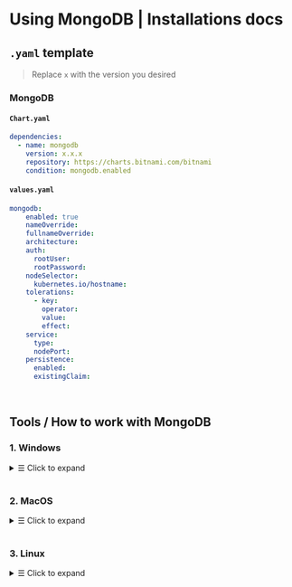 # Using MongoDB | Installations docs

## `.yaml` template
> Replace `x` with the version you desired
### MongoDB
#### `Chart.yaml`
```yaml
dependencies:
  - name: mongodb
    version: x.x.x
    repository: https://charts.bitnami.com/bitnami
    condition: mongodb.enabled
```

#### `values.yaml`
```yaml
mongodb:
    enabled: true
    nameOverride:
    fullnameOverride:
    architecture:
    auth:
      rootUser:
      rootPassword:
    nodeSelector:
      kubernetes.io/hostname:
    tolerations:
      - key:
        operator:
        value:
        effect:
    service:
      type:
      nodePort:
    persistence:
      enabled:
      existingClaim:
```

<br>

## Tools / How to work with MongoDB
### 1. Windows
<details>
<summary><samp>&#9776;</samp> Click to expand </summary>
<br>

#### 1. Download the Database Tools MSI installer.
- Open the [MongoDB Download Center](https://www.mongodb.com/try/download/database-tools?tck=docs_databasetools), using the drop-down menu:
  - Select the `Windows x86_64` Platform
  - Select the msi Package
  - Click the Download button

#### 2. Run the MSI installer, during the install you may customize the installation directory.

#### 3. Make the DB Tools available in your PATH.
- Once you've installed the Database Tools, follow the instructions below to add the install directory to your system's PATH environment variable.:
  - Open the ` Control Panel` 
  - In the ` System and Security` category, click ` System` 
  - Click ` Advanced system settings` . The System Properties modal displays.
  - Click ` Environment Variables` 
  - In the ` System variables`  section, select ` Path`  and click `Edit` . The Edit environment variable modal displays.
  - Click ` New`  and `add the filepath to the location *where you installed the Database Tools*.
 

<br>
</details>

<br>

### 2. MacOS

<details>
<summary><samp>&#9776;</samp> Click to expand </summary>
<br>

> **Warning** Starting with MongoDB 4.4.1, [installing the MongoDB Server via Homebrew](https://www.mongodb.com/docs/manual/tutorial/install-mongodb-on-os-x/#std-label-install-with-homebrew) also installs the Database Tools. The following command will determine if the Database Tools are already installed on your system:
> ```bash
> brew list | grep mongodb-database-tools
> ```

#### 1. Install Homebrew.
macOS does not include the Homebrew brew package by default. Install brew: [Homebrew installation instructions](https://brew.sh/#install)

#### 2. Tap the MongoDB formula.
In your macOS Terminal, run the following command to download the official 
[MongoDB Homebrew formulae](https://github.com/mongodb/homebrew-brew) for MongoDB and the Database Tools:
```ruby
brew tap mongodb/brew
```

#### 3. Install the MongoDB Database Tools.
In your macOS Terminal, run the following command to install the MongoDB Database Tools:
```ruby
brew install mongodb-database-tools
```

> Once installed, you can later update the Database Tools with:
> ```ruby
> brew upgrade mongodb-database-tools
> ```

<br>
</details>

<br>

### 3. Linux

<details>
<summary><samp>&#9776;</samp> Click to expand </summary>

<br>

The MongoDB Database Tools can be installed with your Linux distribution's package manger or downloaded as a .tgz archive. Select the appropriate tab based on your Linux distribution and desired package from the tabs below:

- To install the `.deb package` on Ubuntu and Debian, click the DEB Package tab.
- To install the `.rpm package` on RHEL / CentOS / SUSE, click the RPM Package tab.
- To install the `.tgz` tarball, click the TGZ Archive tab.

`.deb package`
> **Warning** If you have already installed the MongoDB Server via your system's package manager, you likely already have the Database Tools installed. The following command will determine if the Database Tools are already installed on your system:
> ```ruby
> sudo dpkg -l mongodb-database-tools
> ```
#### 1. Download the Database Tools `.deb package`
Open the [MongoDB Download Center](https://www.mongodb.com/try/download/database-tools?tck=docs_databasetools). Using the drop-down menu:
- Select your Linux Platform and Architecture
- Select the deb Package
- Click the Download button

> If installing on a headless, click `Copy Link` then use a command line tool such as `wget` or `curl` to download the `.deb` directly on your Linux system.

#### 2. Install the downloaded package.
Navigate to the directory containing the downloaded .deb package, then run the following command to install the Database Tools using the apt package manager:
```ruby
sudo apt install ./mongodb-database-tools-*-100.7.1.deb
```

<br>

`.RPM package`
> **Warning** If you have already installed the MongoDB Server via your system's package manager, you likely already have the Database Tools installed. The following command will determine if the Database Tools are already installed on your system:
> ```ruby
> sudo yum list installed mongodb-database-tools
> ```
#### 1. Download the Database Tools .rpm package.
Open the 
[MongoDB Download Center](https://www.mongodb.com/try/download/database-tools?tck=docs_databasetools)
. Using the drop-down menu on the right-hand side of the page:

Select your Linux Platform and Architecture

Select the rpm Package

Click the Download button

If installing on a headless Linux system, click Copy Link to the right of the Download button to copy the download link, then use a command line tool such as wget or curl to download the .rpm directly on your Linux system.

2
Install the downloaded package.
Navigate to the directory containing the downloaded .rpm package, then run the following command to install the Database Tools using the yum package manager:

sudo yum install -y mongodb-database-tools-*-100.7.1.rpm

<!--
### 1. Configuration:
- `Chart.yaml` (add dependencies)
 ```yaml
apiVersion: v2
name: demo-app
description: A Helm chart for Kubernetes

# A chart can be either an 'application' or a 'library' chart.
#
# Application charts are a collection of templates that can be packaged into versioned archives
# to be deployed.
#
# Library charts provide useful utilities or functions for the chart developer. They're included as
# a dependency of application charts to inject those utilities and functions into the rendering
# pipeline. Library charts do not define any templates and therefore cannot be deployed.
type: application

# This is the chart version. This version number should be incremented each time you make changes
# to the chart and its templates, including the app version.
# Versions are expected to follow Semantic Versioning (https://semver.org/)
version: 0.1.0

# This is the version number of the application being deployed. This version number should be
# incremented each time you make changes to the application. Versions are not expected to
# follow Semantic Versioning. They should reflect the version the application is using.
# It is recommended to use it with quotes.
appVersion: "1.16.0"

dependencies:
#  - name: mariadb
#    version: 9.7.0
#    repository: https://charts.bitnami.com/bitnami
#    condition: mariadb.enabled
  - name: mongodb
    version: 10.28.6
    repository: https://charts.bitnami.com/bitnami
    condition: mongodb.enabled
```

<br>

- `values.yaml` (config)
```yaml
# Default values for demo-app.
# This is a YAML-formatted file.
# Declare variables to be passed into your templates.

replicaCount: 1

image:
  repository: nnbaocuong99/demo-gitlabci
  pullPolicy: Always
  # Overrides the image tag whose default is the chart appVersion.
  tag: "1.0"

imagePullSecrets: []
nameOverride: ""
fullnameOverride: ""

serviceAccount:
  # Specifies whether a service account should be created
  create: true
  # Annotations to add to the service account
  annotations: {}
  # The name of the service account to use.
  # If not set and create is true, a name is generated using the fullname template
  name: ""

podAnnotations: {}

podSecurityContext: {}
  # fsGroup: 2000

securityContext: {}
  # capabilities:
  #   drop:
  #   - ALL
  # readOnlyRootFilesystem: true
  # runAsNonRoot: true
  # runAsUser: 1000

service:
  type: NodePort
  port: 80

ingress:
  enabled: false
  className: ""
  annotations: {}
    # kubernetes.io/ingress.class: nginx
    # kubernetes.io/tls-acme: "true"
  hosts:
    - host: chart-example.local
      paths:
        - path: /
          pathType: ImplementationSpecific
  tls: []
  #  - secretName: chart-example-tls
  #    hosts:
  #      - chart-example.local

resources:
  # We usually recommend not to specify default resources and to leave this as a conscious
  # choice for the user. This also increases chances charts run on environments with little
  # resources, such as Minikube. If you do want to specify resources, uncomment the following
  # lines, adjust them as necessary, and remove the curly braces after 'resources:'.
  limits:
    cpu: 100m
    memory: 128Mi
  requests:
    cpu: 100m
    memory: 128Mi

autoscaling:
  enabled: false
  minReplicas: 1
  maxReplicas: 100
  targetCPUUtilizationPercentage: 80
  # targetMemoryUtilizationPercentage: 80

nodeSelector: {}

tolerations: []

affinity: {}

mongodb:
  enabled: true
  nameOverride: "mongodb"
  fullnameOverride: "mongodb"
  architecture: "standalone"
  auth:
    rootUser: "admin"
    rootPassword: "erdG8qxerVfMPxTd8VHs"
  service:
    type: NodePort
    nodePort: 32368
  persistence:
    enabled: false
    #existingClaim: "pvc-my-nextpay-tech-mongodb"
# mariadb:
#   enabled: true
#   image:
#     debug: true
#   nameOverride: "mariadb"
#   fullnameOverride: "mariadb"
#   architecture: "standalone"
#   auth:
#     rootPassword: "44Xb7YDFgKHgp7kYLXzb"
#     password: "rL43Ydk8DmYUKYmurML3"
#   primary:
#     resources:
#       requests:
#         cpu: "1000m"
#         memory: "1536Mi"
#       limits:
#         cpu: "1000m"
#         memory: "1536Mi"
#     nodeSelector:
#       kubernetes.io/hostname: payment-node15
#     tolerations:
#       - key: "vn.nextpay/pod"
#         operator: "Equal"
#         value: "storage"
#         effect: "NoSchedule"
#     service:
#       type: NodePort
#       nodePort: 32268
#     persistence:
#       enabled: true
#       existingClaim: "pvc-my-nextpay-tech-mariadb"
#   volumePermissions:
#     enabled: true
```
### Commit it on ArgoCd
![image](https://github.com/nnbaocuong99/Database/assets/100349044/4755f8cf-92c2-441f-b480-45a317eb8e7e)

### `Dump` and `Restore` data MongoDB
Assuming that we have a remote MongoDB machine running and wish to create a snapshot of that database on a local machine, this can be done using the mongodump command on the primary node. We just need to indicate the host and port number (the default is port 27017) for the remote server, and provide some argument parameters like the name of the database, our user name, and our password. Finally, we indicate the dump directory we want to create the snapshot in.

```ruby
mongodump -h sample.mongodbhost.com:27017 -d DATABASE_NAME -u USER_NAME -p SAMPLE_PASSWORD -o ~/Desktop
```

One of the best practices of backing up large databases is splitting them up. You can pass a query into mongodump using the --query parameter so that you, in case of a failure, are able to use some kind of timestamp/ordering field in your collection to resume the backup process.

In order to restore a database with a saved snapshot, we just have to use the mongorestore command. It restores data by connecting to a running mongod directly. You can limit the output from the database by running restore in quiet mode using the --quiet option. Once more, we provide the MongoDB host and port, along with the user name, database name, and password. Finally, we provide the output directory.

```ruby
mongorestore --host sample.mongohost.com --port 27017 --username USER_NAME --password SAMPLE_PASSWORD --db DATABASE_NAME .
```
MongoDB enables users to back up and restore their databases. A database can be backed up and restored using either MongoDB backup and restore utilities or the cloud database platform MongoDB Atlas.



<!--
### How to Back Up and Restore MongoDB
<details>
<summary><samp>&#9776;</samp> click to expand <Back Up and Restore MongoDB> </summary>
<br>

#### 1. This repo will cover the following:
- Back up and restore with the [MongoDB tools](https://www.mongodb.com/docs/manual/tutorial/backup-and-restore-tools/?_ga=2.156187707.1254817124.1686623984-2025668380.1686623984)
- Back up and restore using [MongoDB Atlas](https://www.mongodb.com/docs/manual/core/backups/?_ga=2.156187707.1254817124.1686623984-2025668380.1686623984#back-up-with-atlas)
- Best practices for Backup and Restore
- The difference between logical and physical backups in MongoDB
- An example of how to back up and restore using both the MongoDB tools and MongoDB Atlas

<br>

#### 2. The MongoDB Backup and Restore Tool
The MongoDB Backup and Restore Tool allows you to encapsulate the state of a cluster and return to that state at any time. This helps protect you from data loss, as you can restore a database to a MongoDB instance using a created copy of that instance. Backups created with plain MongoDB Backup and Restore tools are logical backups, and they make use of the [BSON data type](https://www.mongodb.com/docs/manual/reference/bson-types/?_ga=2.202381713.1254817124.1686623984-2025668380.1686623984). MongoDB Atlas can work with both logical and physical backups.

<br>
  
#### 3. MongoDB Atlas Backup and Restore
MongoDB Atlas allows the user to create backups using the [cloud backup system](https://docs.atlas.mongodb.com/backup/cloud-backup/overview/?_ga=2.195385004.1254817124.1686623984-2025668380.1686623984). MongoDB Cloud Backups are created using the native snapshot functionality of the cluster’s cloud service provider.

MongoDB Atlas supports cloud backups for clusters served on the following hosting platforms:
- Google Cloud Platform (GCP)
- Amazon Web Services (AWS)
- Microsoft Azure

The [restore function](https://docs.atlas.mongodb.com/backup/cloud-backup/restore/?_ga=2.195385004.1254817124.1686623984-2025668380.1686623984) in MongoDB Atlas lets the user restore to either a replica set or a sharded cluster, as long as the destination uses the same encryption provider as the snapshot cluster of origin. The target cluster must also be using either the same version of MongoDB or a newer version than the snapshot cluster. [Legacy backups](https://docs.atlas.mongodb.com/backup/legacy-backup/overview/?_ga=2.121075336.1254817124.1686623984-2025668380.1686623984) are supported but deprecated.

The MongoDB Atlas backup feature incrementally backs up the data in a specified cluster, and you can restore from these snapshots or from any point in time within the past 24 hours. [The cloud backup and cloud restore functions](https://docs.atlas.mongodb.com/backup/cloud-backup/restore/?_ga=2.199014063.1254817124.1686623984-2025668380.1686623984) remain the preferred method of managing backups.

<br>

#### 4. MongoDB Backup and Restore Best Practices

There are some best practices you should follow when using the MongoDB backup and restore services for your MongoDB clusters.
- MongoDB uses both regular JSON and Binary JSON (BSON) file formats. It’s better to use BSON when backing up and restoring. While JSON is easy to work with, it doesn’t support all of the data types that BSON supports, and it may lead to the loss of fidelity.

- You don’t need to explicitly create a MongoDB database, as it will be automatically created when you specify a database to import from. Similarly, a structure for a collection will be created whenever the first document is inserted into the database.

- When creating a new cluster, you have the option to turn on cloud backup. While you can also enable cloud backups when modifying an existing cluster, you should turn this feature on by default, as it will prevent data loss.

- If a snapshot fails, Atlas will automatically attempt to create another snapshot. While you can use a fallback snapshot to restore a cluster, it should only be done when absolutely necessary. Fallback snapshots are created using a different process, and they may have inconsistent data.

- Use secondary servers for backups as this helps avoid degrading the performance of the primary node.

- Time the backup of data sets around periods of low bandwidth/traffic. Backups can take a long time, especially if the data sets are quite large.

- Use a replica set connection string when using unsupervised scripts. A standalone connection string will fail if the MongoDB host proves unavailable.

<br>

#### 5. Backup Types
There are two types of backups in MongoDB: `logical backups` and `physical backups`

- Logical Backups 
  - Logical backups dump data from databases into backup files, formatted as a BSON file. During the logical backup process, client APIs are used to get the data from the server. The data is encrypted, serialized, and written as either a “.bson,” “.json,” or “.csv” file, depending on the backup utility used. If you have enabled field level encryption, backing up data will ensure that the field remains encrypted.
  - MongoDB supplies two utilities to manage logical backups: Mongodump and Mongorestore.
  - The Mongodump command dumps a backup of the database into the “.bson” format, and this can be restored by providing the logical statements found in the dump file to the databases.
  - The Mongorestore command is used to restore the dump files created by Mongodump. Index creation happens after the data is restored.
  - Logical backups copy the data itself. They don’t copy any of the physical files relating to the data (like control files, log files, executables, etc.). They are typically used to archive databases, verify database structures, and move databases across different environments and operating systems.
  - If you have one server that contains a collection you need in another server, you could use a MongoDB logical backup to migrate the collection from the original server to the target server.

- Physical Backups
  - Physical backups are snapshots of the data files in MongoDB at a given point in time. The snapshots can be used to cleanly recover the database, as they include all the data found when the snapshot was created. Physical backups are critical when attempting to back up large databases quickly.
  - There are currently no provided, out-of-the-box solutions for creating physical backups with MongoDB. While you can create physical backups with LVM snapshots or block storage volume snapshots, it’s easier to use MongoDB Atlas. When using MongoDB Atlas, you can utilize any disk snapshot created by your cloud service provider. Alternatively, cloud backups can be made using either the [MongoDB Cloud Manager](https://www.mongodb.com/cloud/cloud-manager?tck=docs_server) or the [Ops Manager](https://docs.opsmanager.mongodb.com/current/?_ga=2.233733406.1254817124.1686623984-2025668380.1686623984)
  - Physical backups make copies of all the physical files that belong to a database, such as the data files, control files, and log files. The database files are saved onto a type of storage media, and they can then be used to restore a database system if there is damage to the system. You could use a physical backup snapshot alongside MongoDB Atlas to recover a lost or damaged database.
  - MongoDB Atlas can be used to restore both logical and physical backups.

<br>

#### 6. How to Back Up and Restore a MongoDB Database
Now, we’ll take a look at how to create a MongoDB backup database and restore that database. We’ll do this with both MongoDB Atlas and with the Mongodump and Mongorestore utilities.

<br>

#### 7. Using MongoDB Atlas
When using MongoDB Atlas, the snapshots are created by your cloud service provider, so be sure to refer to the corresponding documentation to configure your snapshots. Once a snapshot has been taken, you can use the [cloud restore](https://docs.atlas.mongodb.com/backup/cloud-backup/restore?_ga=2.132406542.1254817124.1686623984-2025668380.1686623984#std-label-restoration-cloud-provider-snapshot) option in MongoDB Atlas.

After ensuring that the Atlas cluster of choice can’t receive client requests or choosing to restore to a new Atlas cluster, simply navigate to the “Clusters” view in MongoDB Atlas. Afterwards, select “Backup,” choose a snapshot to restore, and then follow the prompts to restore your cluster.

![image](https://github.com/nnbaocuong99/Database/assets/100349044/ee846302-7685-46a1-963d-8f6379a52688)

<div align="center">  
  Now, let’s look at how to back up and restore using the MongoDB utilities.
  </div>

#### 8. Using MongoDB Backup and Restore Tools
Assuming that we have a remote MongoDB machine running and wish to create a snapshot of that database on a local machine, this can be done using the mongodump command on the primary node. We just need to indicate the host and port number (the default is port 27017) for the remote server, and provide some argument parameters like the name of the database, our user name, and our password. Finally, we indicate the dump directory we want to create the snapshot in.

```ruby
mongodump -h sample.mongodbhost.com:27017 -d DATABASE_NAME -u USER_NAME -p SAMPLE_PASSWORD -o ~/Desktop
```

One of the best practices of backing up large databases is splitting them up. You can pass a query into mongodump using the --query parameter so that you, in case of a failure, are able to use some kind of timestamp/ordering field in your collection to resume the backup process.

In order to restore a database with a saved snapshot, we just have to use the mongorestore command. It restores data by connecting to a running mongod directly. You can limit the output from the database by running restore in quiet mode using the --quiet option. Once more, we provide the MongoDB host and port, along with the user name, database name, and password. Finally, we provide the output directory.

```ruby
mongorestore --host sample.mongohost.com --port 27017 --username USER_NAME --password SAMPLE_PASSWORD --db DATABASE_NAME .
```
MongoDB enables users to back up and restore their databases. A database can be backed up and restored using either MongoDB backup and restore utilities or the cloud database platform MongoDB Atlas.

<br>
</details>
-->
